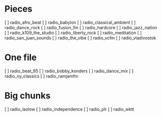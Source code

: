
Pieces
======

[ ] radio_afro_beat
[ ] radio_babylon
[ ] radio_classical_ambient
[ ] radio_dance_rock
[ ] radio_fusion_fm
[ ] radio_hardcore
[ ] radio_jazz_nation
[ ] radio_k109_the_studio
[ ] radio_liberty_rock
[ ] radio_meditation
[ ] radio_san_juan_sounds
[ ] radio_the_vibe
[ ] radio_vcfm
[ ] radio_vladivostok

One file
========

[ ] radio_beat_95
[ ] radio_bobby_konders
[ ] radio_dance_mix
[ ] radio_ny_classics
[ ] radio_ramjamfm

Big chunks
==========

[ ] radio_lazlow
[ ] radio_independence
[ ] radio_plr
[ ] radio_wktt
